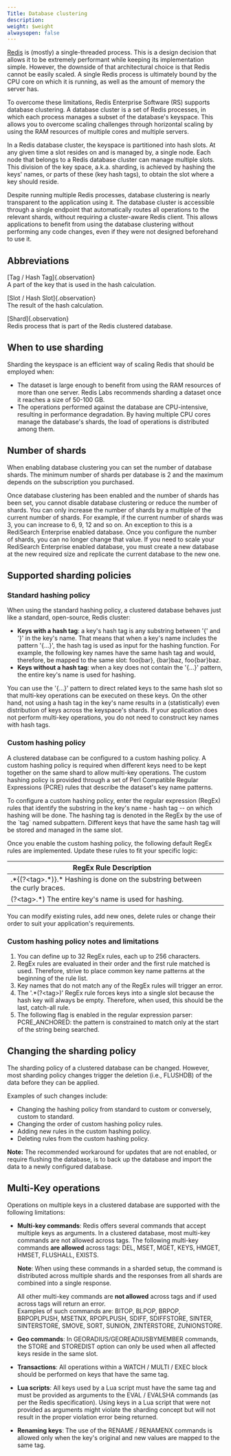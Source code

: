 ```yaml
---
Title: Database clustering
description: 
weight: $weight
alwaysopen: false
---
```

[Redis](https://redislabs.com/redis-features/redis) is (mostly) a
single-threaded process. This is a design decision that allows it to be
extremely performant while keeping its implementation simple. However,
the downside of that architectural choice is that Redis cannot be easily
scaled. A single Redis process is ultimately bound by the CPU core on
which it is running, as well as the amount of memory the server has.

To overcome these limitations, Redis Enterprise Software (RS) supports
database clustering. A database cluster is a set of Redis processes, in
which each process manages a subset of the database's keyspace. This
allows you to overcome scaling challenges through horizontal scaling by
using the RAM resources of multiple cores and multiple servers.

In a Redis database cluster, the keyspace is partitioned into hash
slots. At any given time a slot resides on and is managed by, a single
node. Each node that belongs to a Redis database cluster can manage
multiple slots. This division of the key space, a.k.a. sharding, is
achieved by hashing the keys' names, or parts of these (key hash tags),
to obtain the slot where a key should reside.

Despite running multiple Redis processes, database clustering is nearly
transparent to the application using it. The database cluster is
accessible through a single endpoint that automatically routes all
operations to the relevant shards, without requiring a cluster-aware
Redis client. This allows applications to benefit from using the
database clustering without performing any code changes, even if they
were not designed beforehand to use it.

## Abbreviations

[Tag / Hash Tag]{.observation}\
A part of the key that is used in the hash calculation.

[Slot / Hash Slot]{.observation}\
The result of the hash calculation.

[Shard]{.observation}\
Redis process that is part of the Redis clustered database.

## When to use sharding

Sharding the keyspace is an efficient way of scaling Redis that should
be employed when:

-   The dataset is large enough to benefit from using the RAM resources
    of more than one server. Redis Labs recommends sharding a dataset
    once it reaches a size of 50-100 GB.
-   The operations performed against the database are CPU-intensive,
    resulting in performance degradation. By having multiple CPU cores
    manage the database's shards, the load of operations is distributed
    among them.

## Number of shards

When enabling database clustering you can set the number of database
shards. The minimum number of shards per database is 2 and the maximum
depends on the subscription you purchased.

Once database clustering has been enabled and the number of shards has
been set, you cannot disable database clustering or reduce the number of
shards. You can only increase the number of shards by a multiple of the
current number of shards. For example, if the current number of shards
was 3, you can increase to 6, 9, 12 and so on. An exception to this is a
RediSearch Enterprise enabled database. Once you configure the number of
shards, you can no longer change that value. If you need to scale your
RediSearch Enterprise enabled database, you must create a new database
at the new required size and replicate the current database to the new
one.

## Supported sharding policies

### Standard hashing policy

When using the standard hashing policy, a clustered database behaves
just like a standard, open-source, Redis cluster:

-   **Keys with a hash tag**: a key's hash tag is any substring between
    '{' and '}' in the key's name. That means that when a key's name
    includes the pattern '{...}', the hash tag is used as input for the
    hashing function. For example, the following key names have the same
    hash tag and would, therefore, be mapped to the same slot: foo{bar},
    {bar}baz, foo{bar}baz.
-   **Keys without a hash tag**: when a key does not contain the '{...}'
    pattern, the entire key's name is used for hashing.

You can use the '{...}' pattern to direct related keys to the same hash
slot so that multi-key operations can be executed on these keys. On the
other hand, not using a hash tag in the key's name results in a
(statistically) even distribution of keys across the keyspace's shards.
If your application does not perform multi-key operations, you do not
need to construct key names with hash tags.

### Custom hashing policy

A clustered database can be configured to a custom hashing policy. A
custom hashing policy is required when different keys need to be kept
together on the same shard to allow multi-key operations. The custom
hashing policy is provided through a set of Perl Compatible Regular
Expressions (PCRE) rules that describe the dataset's key name patterns.

To configure a custom hashing policy, enter the regular expression
(RegEx) rules that identify the substring in the key's name - hash tag
-- on which hashing will be done. The hashing tag is denoted in the
RegEx by the use of the \`tag\` named subpattern. Different keys that
have the same hash tag will be stored and managed in the same slot.

Once you enable the custom hashing policy, the following default RegEx
rules are implemented. Update these rules to fit your specific logic:

|  RegEx Rule Description |  |
|  ------ | ------ |
|  .\*{(?\<tag\>.\*)}.\* Hashing is done on the substring between the curly braces. |  |
|  (?\<tag\>.\*) The entire key's name is used for hashing. |  |

You can modify existing rules, add new ones, delete rules or change
their order to suit your application's requirements.

### Custom hashing policy notes and limitations

1.  You can define up to 32 RegEx rules, each up to 256 characters.
2.  RegEx rules are evaluated in their order and the first rule matched
    is used. Therefore, strive to place common key name patterns at the
    beginning of the rule list.
3.  Key names that do not match any of the RegEx rules will trigger an
    error.
4.  The '.\*(?\<tag\>)' RegEx rule forces keys into a single slot
    because the hash key will always be empty. Therefore, when used,
    this should be the last, catch-all rule.
5.  The following flag is enabled in the regular expression parser:\
    PCRE\_ANCHORED: the pattern is constrained to match only at the
    start of the string being searched.

## Changing the sharding policy

The sharding policy of a clustered database can be changed. However,
most sharding policy changes trigger the deletion (i.e., FLUSHDB) of the
data before they can be applied.

Examples of such changes include:

-   Changing the hashing policy from standard to custom or conversely,
    custom to standard.
-   Changing the order of custom hashing policy rules.
-   Adding new rules in the custom hashing policy.
-   Deleting rules from the custom hashing policy.

**Note:** The recommended workaround for updates that are not enabled,
or require flushing the database, is to back up the database and import
the data to a newly configured database.

## Multi-Key operations

Operations on multiple keys in a clustered database are supported with
the following limitations:

-   **Multi-key commands**: Redis offers several commands that accept
    multiple keys as arguments. In a clustered database, most multi-key
    commands are not allowed across tags. The following multi-key
    commands **are allowed** across tags: DEL, MSET, MGET, KEYS, HMGET,
    HMSET, FLUSHALL, EXISTS.

    **Note**: When using these commands in a sharded setup, the command
    is distributed across multiple shards and the responses from all
    shards are combined into a single response.

    All other multi-key commands are **not allowed** across tags and if
    used across tags will return an error.\
    Examples of such commands are: BITOP, BLPOP, BRPOP, BRPOPLPUSH,
    MSETNX, RPOPLPUSH, SDIFF, SDIFFSTORE, SINTER, SINTERSTORE, SMOVE,
    SORT, SUNION, ZINTERSTORE, ZUNIONSTORE.

-   **Geo commands**: In GEORADIUS/GEOREADIUSBYMEMBER commands, the
    STORE and STOREDIST option can only be used when all affected keys
    reside in the same slot.
-   **Transactions**: All operations within a WATCH / MULTI / EXEC block
    should be performed on keys that have the same tag.
-   **Lua scripts**: All keys used by a Lua script must have the same
    tag and must be provided as arguments to the EVAL / EVALSHA commands
    (as per the Redis specification). Using keys in a Lua script that
    were not provided as arguments might violate the sharding concept
    but will not result in the proper violation error being returned.
-   **Renaming keys**: The use of the RENAME / RENAMENX commands is
    allowed only when the key's original and new values are mapped to
    the same tag.
